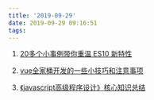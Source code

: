 ```yaml
---
title: '2019-09-29'
date: 2019-09-29 09:16:51
tags:
---
```


1. [20多个小事例带你重温 ES10 新特性](https://juejin.im/post/5d8ff489f265da5ba46f3f9e)

2. [vue全家桶开发的一些小技巧和注意事项](https://juejin.im/post/5d8c6a97e51d45782c23fa69)

3. [《javascript高级程序设计》核心知识总结](https://juejin.im/post/5d8c86d06fb9a04e172071a0)